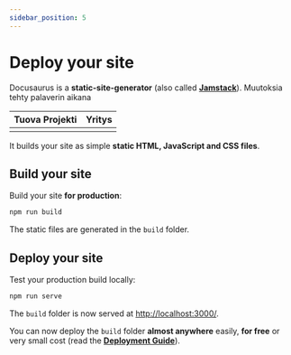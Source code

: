 ```yaml
---
sidebar_position: 5
---
```


# Deploy your site

Docusaurus is a **static-site-generator** (also called **[Jamstack](https://jamstack.org/)**).  Muutoksia tehty palaverin aikana

|Tuova	Projekti|  Yritys|
|--|--|
|  |  |


It builds your site as simple **static HTML, JavaScript and CSS files**.

## Build your site

Build your site **for production**:

```bash
npm run build
```

The static files are generated in the `build` folder.

## Deploy your site

Test your production build locally:

```bash
npm run serve
```

The `build` folder is now served at [http://localhost:3000/](http://localhost:3000/).

You can now deploy the `build` folder **almost anywhere** easily, **for free** or very small cost (read the **[Deployment Guide](https://docusaurus.io/docs/deployment)**).
<!--stackedit_data:
eyJoaXN0b3J5IjpbLTE5NDIwMDY0MzZdfQ==
-->
